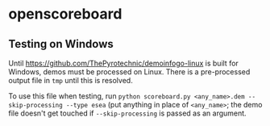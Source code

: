 # openscoreboard
## Testing on Windows
Until https://github.com/ThePyrotechnic/demoinfogo-linux is built for Windows, demos must be processed on Linux. There is a pre-processed output file in `tmp` until this is resolved.

To use this file when testing, run `python scoreboard.py <any_name>.dem --skip-processing --type esea` (put anything in place of `<any_name>`; the demo file doesn't get touched if `--skip-processing` is passed as an argument.
